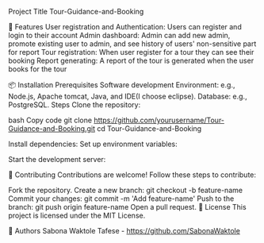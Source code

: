 Project Title
Tour-Guidance-and-Booking

🚀 Features
User registration and Authentication: Users can register and login to their account
Admin dashboard: Admin can add new admin, promote existing user to admin, and see history of users' non-sensitive part for report
Tour registration: When user register for a tour they can see their booking
Report generating: A report of the tour is generated when the user books for the tour


📦 Installation
Prerequisites
Software development Environment: e.g., Node.js, Apache tomcat, Java, and IDE(I choose eclipse).
Database: e.g., PostgreSQL.
Steps
Clone the repository:

bash
Copy code
git clone https://github.com/yourusername/Tour-Guidance-and-Booking.git
cd Tour-Guidance-and-Booking

Install dependencies:
Set up environment variables:

Start the development server:

🤝 Contributing
Contributions are welcome! Follow these steps to contribute:

Fork the repository.
Create a new branch: git checkout -b feature-name
Commit your changes: git commit -m 'Add feature-name'
Push to the branch: git push origin feature-name
Open a pull request.
📝 License
This project is licensed under the MIT License.

👥 Authors
Sabona Waktole Tafese - https://github.com/SabonaWaktole
